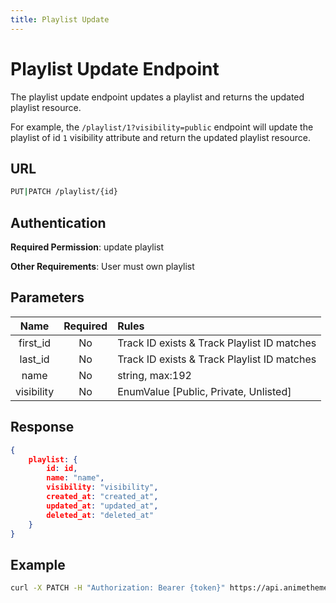 ```yaml
---
title: Playlist Update
---
```


# Playlist Update Endpoint

The playlist update endpoint updates a playlist and returns the updated playlist resource.

For example, the `/playlist/1?visibility=public` endpoint will update the playlist of id `1` visibility attribute and return the updated playlist resource.

## URL

```sh
PUT|PATCH /playlist/{id}
```

## Authentication

**Required Permission**: update playlist

**Other Requirements**: User must own playlist

## Parameters

| Name       | Required | Rules                                       |
| :--------: | :------: | :------------------------------------------ |
| first_id   | No       | Track ID exists & Track Playlist ID matches |
| last_id    | No       | Track ID exists & Track Playlist ID matches |
| name       | No       | string, max:192                             |
| visibility | No       | EnumValue [Public, Private, Unlisted]       |

## Response

```json
{
    playlist: {
        id: id,
        name: "name",
        visibility: "visibility",
        created_at: "created_at",
        updated_at: "updated_at",
        deleted_at: "deleted_at"
    }
}
```

## Example

```bash
curl -X PATCH -H "Authorization: Bearer {token}" https://api.animethemes.moe/playlist/1
```